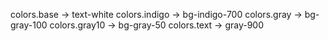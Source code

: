 colors.base -> text-white
colors.indigo -> bg-indigo-700
colors.gray -> bg-gray-100
colors.gray10 -> bg-gray-50
colors.text -> gray-900

